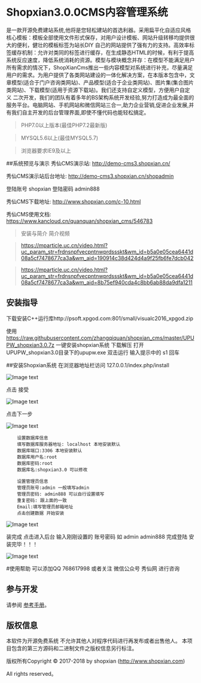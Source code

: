 Shopxian3.0.0CMS内容管理系统
===============

是一款开源免费建站系统,他将是您轻松建站的首选利器。采用扁平化自适应风格核心模板：模板全部使用文件形式保存，对用户设计模板、网站升级转移均提供很大的便利，健壮的模板标签为站长DIY 自己的网站提供了强有力的支持。高效率标签缓存机制：允许对类同的标签进行缓存，在生成静态HTML的时候，有利于提高系统反应速度，降低系统消耗的资源。模型与模块概念并存：在模型不能满足用户所有需求的情况下，ShopXianCms推出一些内容模型对系统进行补充，尽量满足用户的需求。为用户提供了各类网站建设的一体化解决方案，在本版本包含中，文章模型(适合于门户咨询类网站)、产品模型(适合于企业类网站)、图片集(集合图片类网站)、下载模型(适用于资源下载站)。我们还支持自定义模型，方便用户自定义 二次开发，我们的团队有着多年的BS架构系统开发经验,努力打造成为最全面的服务平台。电脑网站、手机网站和微信网站三合一,助力企业营销,促进企业发展,并有我们自主开发的后台管理界面,即使不懂代码也能轻松搞定。



> PHP7.0以上版本(最佳PHP7.2最新版) 

> MYSQL5.6以上(最佳MYSQL5.7) 

> 浏览器要求IE9及以上

##系统预览与演示
秀仙CMS演示站: <a href="http://demo-cms3.shopxian.cn/" target="_blank">http://demo-cms3.shopxian.cn/</a>

秀仙CMS演示站后台地址: 
http://demo-cms3.shopxian.cn/shopadmin

登陆账号  shopxian  登陆密码 admin888

秀仙CMS下载地址:
http://www.shopxian.com/c-10.html

秀仙CMS使用文档:
https://www.kancloud.cn/quanquan/shopxian_cms/546783

>安装与简介 简介视频

>https://mparticle.uc.cn/video.html?uc_param_str=frdnsnpfvecpntnwprdssskt&wm_id=b5a0e05cea6441d08a5cf7478677ca3a&wm_aid=190914c38d424d4a9f25fb6fe7dcb042

>https://mparticle.uc.cn/video.html?uc_param_str=frdnsnpfvecpntnwprdssskt&wm_id=b5a0e05cea6441d08a5cf7478677ca3a&wm_aid=8b75ef940cda4c8bb6ab88da9dfa1211

## 安装指导
下载安装C++运行库http://psoft.xpgod.com:801/small/visualc2016_xpgod.zip

使用 https://raw.githubusercontent.com/zhangqiquan/shopxian_cms/master/UPUPW_shopxian3.0.7z  一键安装shopxian系统
下载解压 打开UPUPW_shopxian3.0目录下的upupw.exe 双击运行  输入提示中的  s1 回车 
 

##安装Shopxian系统
在浏览器地址栏访问 127.0.0.1/index.php/install

![Image text](https://box.kancloud.cn/1dc62de62412289f524ca3789d022f0d_755x587.png)

点击  接受

![Image text](https://box.kancloud.cn/9653444ff1273d165e64da889b86d64a_749x563.png)

点击下一步

![Image text](https://box.kancloud.cn/5b58159a4ee5faa6a06ccb1274822771_751x654.png)

	    设置数据库信息
	    填写数据库服务器地址: localhost 本地安装默认
	    数据库端口:3306 本地安装默认
	    数据库用户名:root 
	    数据库密码:root   
	    数据库名:shopxian3.0 可以修改
	
	    设置管理员信息
	    管理员账号:admin 一般填写admin
	    管理员密码: admin888 可以自行设置填写
	    重复密码: 跟上面的一致
	    Email:填写管理员邮箱地址
	    点击创建数据 开始安装

![Image text](https://box.kancloud.cn/0c2fd4b6316b18446655f5fd1319bfe0_752x316.png)

装完成 点击进入后台 输入刚刚设置的 账号密码 如 admin admin888 完成登陆 安装完毕！！！

![Image text](https://box.kancloud.cn/38ee929d368e96269e6d566dbdb0382d_872x706.png)


#使用帮助 可以添加QQ 768617998 或者关注 微信公众号 秀仙网  进行咨询


## 参与开发
请参阅 [参考手册](https://www.kancloud.cn/quanquan/shopxian_cms/546783)。

## 版权信息
本软件为开源免费系统  不允许其他人对程序代码进行再发布或者出售他人。
本项目包含的第三方源码和二进制文件之版权信息另行标注。

版权所有Copyright © 2017-2018 by shopxian (http://www.shopxian.com)

All rights reserved。
